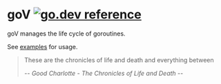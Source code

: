 # goV [![go.dev reference](https://img.shields.io/badge/go.dev-reference-007d9c?logo=go&logoColor=white&style=flat-square)](https://pkg.go.dev/github.com/f9a/gov)

goV manages the life cycle of goroutines.

See [examples](https://github.com/f9a/gov/blob/master/examples_test.go) for usage.

> These are the chronicles of life and death and everything between
>
> -- <cite>Good Charlotte - The Chronicles of Life and Death</cite> --
